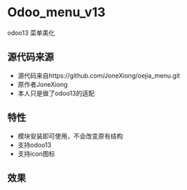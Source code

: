 # Odoo_menu_v13
odoo13 菜单美化

## 源代码来源
- 源代码来自https://github.com/JoneXiong/oejia_menu.git
- 原作者JoneXiong
- 本人只是做了odoo13的适配

## 特性
- 模块安装即可使用，不会改变原有结构
- 支持odoo13
- 支持icon图标

## 效果
